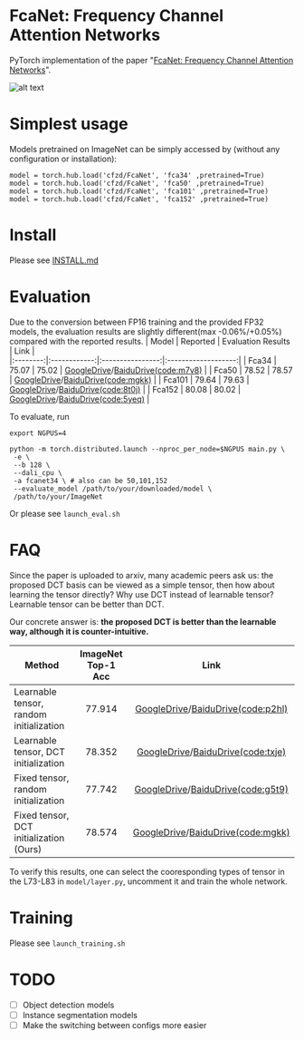 # FcaNet: Frequency Channel Attention Networks
PyTorch implementation of the paper "[FcaNet: Frequency Channel Attention Networks](https://arxiv.org/abs/2012.11879)".

![alt text](images/main.png "vis")

# Simplest usage

Models pretrained on ImageNet can be simply accessed by (without any configuration or installation):
```
model = torch.hub.load('cfzd/FcaNet', 'fca34' ,pretrained=True)
model = torch.hub.load('cfzd/FcaNet', 'fca50' ,pretrained=True)
model = torch.hub.load('cfzd/FcaNet', 'fca101' ,pretrained=True)
model = torch.hub.load('cfzd/FcaNet', 'fca152' ,pretrained=True)
```

# Install
Please see [INSTALL.md](./INSTALL.md)

# Evaluation
Due to the conversion between FP16 training and the provided FP32 models, the evaluation results are slightly different(max -0.06%/+0.05%) compared with the reported results.
|  Model | Reported | Evaluation Results | Link |   
|:--------:|:------------:|:----------------:|:-------------------:|
| Fca34 |     75.07    |       75.02      |          [GoogleDrive](https://drive.google.com/file/d/1zTbhu1ynShAG9qH_HKJfOQeWBWVD9dCW/view?usp=sharing)/[BaiduDrive(code:m7v8)](https://pan.baidu.com/s/1ylq_tJaRlCSHhDcmVinnfA) |
|  Fca50  |     78.52     |       78.57       |          [GoogleDrive](https://drive.google.com/file/d/1O7qtqHSXdwRzUv_m6wrqB4TVF-rqJInB/view?usp=sharing)/[BaiduDrive(code:mgkk)](https://pan.baidu.com/s/1yrZYotYYGCFU7as_6h8GZw) |
|  Fca101  |    79.64    |       79.63       |          [GoogleDrive](https://drive.google.com/file/d/11CydGJ_dzjdOn9Z3E00enc125SpFJD8k/view?usp=sharing)/[BaiduDrive(code:8t0j)](https://pan.baidu.com/s/1SPE7_uxbKLz9s1k97fRl5Q) |
|  Fca152  |     80.08     |       80.02       |          [GoogleDrive](https://drive.google.com/file/d/1rtNAmePV4dIpTEkLCT08p6yiRyH0FC3B/view?usp=sharing)/[BaiduDrive(code:5yeq)](https://pan.baidu.com/s/1rLtkHIDqks4jSIq0Nqt-fQ) |

To evaluate, run
```
export NGPUS=4

python -m torch.distributed.launch --nproc_per_node=$NGPUS main.py \
 -e \
 --b 128 \
 --dali_cpu \
 -a fcanet34 \ # also can be 50,101,152
 --evaluate_model /path/to/your/downloaded/model \
 /path/to/your/ImageNet
```

Or please see `launch_eval.sh`

# FAQ
Since the paper is uploaded to arxiv, many academic peers ask us: the proposed DCT basis can be viewed as a simple tensor, then how about learning the tensor directly? Why use DCT instead of learnable tensor? Learnable tensor can be better than DCT.

Our concrete answer is: **the proposed DCT is better than the learnable way, although it is counter-intuitive.**

| Method                                      |      ImageNet Top-1 Acc   | Link |
|---------------------------------------------|:-------------:|:----------:|
| Learnable tensor, random initialization | 77.914 |        [GoogleDrive](https://drive.google.com/file/d/1KsiSuyHNtIxBEabdaDT_0Lt5foSNBgtb/view?usp=sharing)/[BaiduDrive(code:p2hl)](https://pan.baidu.com/s/1IBavAQ-GnvElqJBY6oblWg)     |
| Learnable tensor, DCT initialization    |     78.352     |      [GoogleDrive](https://drive.google.com/file/d/1CwpW0lRwU7uXEf8ldm4hJUs-9O33MKfI/view?usp=sharing)/[BaiduDrive(code:txje)](https://pan.baidu.com/s/1CC2j9tjySH-GGZ9oM7cpjA)       |
| Fixed tensor, random initialization     | 77.742 |        [GoogleDrive](https://drive.google.com/file/d/1jRXX4QqYsU8wyOHWW34qVF0DuLZ3R884/view?usp=sharing)/[BaiduDrive(code:g5t9)](https://pan.baidu.com/s/1HpJyi9h6L0_rvEg218JK9g)     |
| Fixed tensor, DCT initialization (Ours) |     78.574     |     [GoogleDrive](https://drive.google.com/file/d/1O7qtqHSXdwRzUv_m6wrqB4TVF-rqJInB/view?usp=sharing)/[BaiduDrive(code:mgkk)](https://pan.baidu.com/s/1yrZYotYYGCFU7as_6h8GZw)        |


To verify this results, one can select the cooresponding types of tensor in the L73-L83 in `model/layer.py`, uncomment it and train the whole network.


# Training
Please see `launch_training.sh`

# TODO
- [ ] Object detection models 
- [ ] Instance segmentation models
- [ ] Make the switching between configs more easier 
